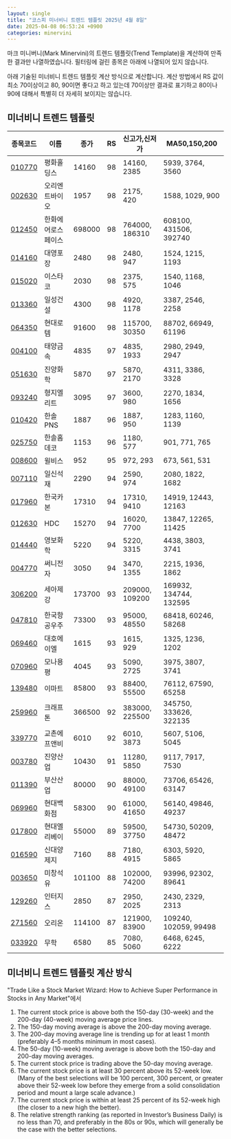 ```yaml
---
layout: single
title: "코스피 미너비니 트렌드 템플릿 2025년 4월 8일"
date: 2025-04-08 06:53:24 +0900
categories: minervini
---
```

마크 미니버니(Mark Minervini)의 트렌드 템플릿(Trend Template)을 계산하여 만족한 결과만 나열하였습니다. 필터링에 걸린 종목은 아래에 나열되어 있지 않습니다.

아래 기술된 미너비니 트렌드 템플릿 계산 방식으로 계산합니다. 계산 방법에서 RS 값이 최소 70이상이고 80, 90이면 좋다고 하고 있는데 70이상만 결과로 표기하고 80이나 90에 대해서 특별히 더 자세히 보이지는 않습니다.

## 미너비니 트렌드 템플릿

|종목코드|이름|종가|RS|신고가,신저가|MA50,150,200|
|------|---|---|--|---------|------------|
|[010770](https://finance.daum.net/quotes/A010770)|평화홀딩스|14160|98|14160, 2385|5939, 3764, 3560|
|[002630](https://finance.daum.net/quotes/A002630)|오리엔트바이오|1957|98|2175, 420|1588, 1029, 900|
|[012450](https://finance.daum.net/quotes/A012450)|한화에어로스페이스|698000|98|764000, 186310|608100, 431506, 392740|
|[014160](https://finance.daum.net/quotes/A014160)|대영포장|2480|98|2480, 947|1524, 1215, 1193|
|[015020](https://finance.daum.net/quotes/A015020)|이스타코|2030|98|2375, 575|1540, 1168, 1046|
|[013360](https://finance.daum.net/quotes/A013360)|일성건설|4300|98|4920, 1178|3387, 2546, 2258|
|[064350](https://finance.daum.net/quotes/A064350)|현대로템|91600|98|115700, 30350|88702, 66949, 61196|
|[004100](https://finance.daum.net/quotes/A004100)|태양금속|4835|97|4835, 1933|2980, 2949, 2947|
|[051630](https://finance.daum.net/quotes/A051630)|진양화학|5870|97|5870, 2170|4311, 3386, 3328|
|[093240](https://finance.daum.net/quotes/A093240)|형지엘리트|3095|97|3600, 980|2270, 1834, 1656|
|[010420](https://finance.daum.net/quotes/A010420)|한솔PNS|1887|96|1887, 950|1283, 1160, 1139|
|[025750](https://finance.daum.net/quotes/A025750)|한솔홈데코|1153|96|1180, 577|901, 771, 765|
|[008600](https://finance.daum.net/quotes/A008600)|윌비스|952|95|972, 293|673, 561, 531|
|[007110](https://finance.daum.net/quotes/A007110)|일신석재|2290|94|2590, 974|2080, 1822, 1682|
|[017960](https://finance.daum.net/quotes/A017960)|한국카본|17310|94|17310, 9410|14919, 12443, 12163|
|[012630](https://finance.daum.net/quotes/A012630)|HDC|15270|94|16020, 7700|13847, 12265, 11425|
|[014440](https://finance.daum.net/quotes/A014440)|영보화학|5220|94|5220, 3315|4438, 3803, 3741|
|[004770](https://finance.daum.net/quotes/A004770)|써니전자|3050|94|3470, 1355|2215, 1936, 1862|
|[306200](https://finance.daum.net/quotes/A306200)|세아제강|173700|93|209000, 109200|169932, 134744, 132595|
|[047810](https://finance.daum.net/quotes/A047810)|한국항공우주|73300|93|95000, 48550|68418, 60246, 58268|
|[069460](https://finance.daum.net/quotes/A069460)|대호에이엘|1615|93|1615, 929|1325, 1236, 1202|
|[070960](https://finance.daum.net/quotes/A070960)|모나용평|4045|93|5090, 2725|3975, 3807, 3741|
|[139480](https://finance.daum.net/quotes/A139480)|이마트|85800|93|88400, 55500|76112, 67590, 65258|
|[259960](https://finance.daum.net/quotes/A259960)|크래프톤|366500|92|383000, 225500|345750, 333626, 322135|
|[339770](https://finance.daum.net/quotes/A339770)|교촌에프앤비|6010|92|6010, 3873|5607, 5106, 5045|
|[003780](https://finance.daum.net/quotes/A003780)|진양산업|10430|91|11280, 5850|9117, 7917, 7530|
|[011390](https://finance.daum.net/quotes/A011390)|부산산업|80000|90|88000, 49100|73706, 65426, 63147|
|[069960](https://finance.daum.net/quotes/A069960)|현대백화점|58300|90|61000, 41650|56140, 49846, 49237|
|[017800](https://finance.daum.net/quotes/A017800)|현대엘리베이|55000|89|59500, 37750|54730, 50209, 48472|
|[016590](https://finance.daum.net/quotes/A016590)|신대양제지|7160|88|7180, 4915|6303, 5920, 5865|
|[003650](https://finance.daum.net/quotes/A003650)|미창석유|101100|88|102000, 74200|93996, 92302, 89641|
|[129260](https://finance.daum.net/quotes/A129260)|인터지스|2850|87|2950, 2025|2430, 2329, 2313|
|[271560](https://finance.daum.net/quotes/A271560)|오리온|114100|87|121900, 83900|109240, 102059, 99498|
|[033920](https://finance.daum.net/quotes/A033920)|무학|6580|85|7080, 5060|6468, 6245, 6222|

## 미너비니 트렌드 템플릿 계산 방식

"Trade Like a Stock Market Wizard: How to Achieve Super Performance in Stocks in Any Market"에서

 1. The current stock price is above both the 150-day (30-week) and the 200-day (40-week) moving average price lines.
 1. The 150-day moving average is above the 200-day moving average.
 1. The 200-day moving average line is trending up for at least 1 month (preferably 4–5 months minimum in most cases).
 1. The 50-day (10-week) moving average is above both the 150-day and 200-day moving averages.
 1. The current stock price is trading above the 50-day moving average.
 1. The current stock price is at least 30 percent above its 52-week low. (Many of the best selections will be 100 percent, 300 percent, or greater above their 52-week low before they emerge from a solid consolidation period and mount a large scale advance.)
 1. The current stock price is within at least 25 percent of its 52-week high (the closer to a new high the better).
 1. The relative strength ranking (as reported in Investor’s Business Daily) is no less than 70, and preferably in the 80s or 90s, which will generally be the case with the better selections.
